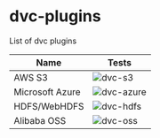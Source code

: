 # dvc-plugins
List of dvc plugins

| Name            | Tests                                                                          |
|-----------------|--------------------------------------------------------------------------------|
| AWS S3          |![dvc-s3](https://github.com/iterative/dvc-s3/workflows/Tests/badge.svg)        |
| Microsoft Azure |![dvc-azure](https://github.com/iterative/dvc-azure/workflows/Tests/badge.svg)  |
| HDFS/WebHDFS    |![dvc-hdfs](https://github.com/iterative/dvc-hdfs/workflows/Tests/badge.svg)    |
| Alibaba OSS     |![dvc-oss](https://github.com/iterative/dvc-oss/workflows/Tests/badge.svg)      |
